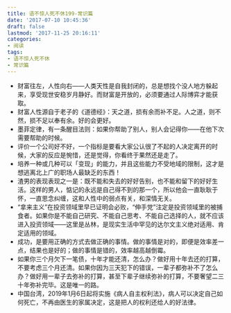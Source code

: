 ```yaml
---
title: 语不惊人死不休199-常识篇
date: '2017-07-10 10:45:36'
draft: false
lastmod: '2017-11-25 20:16:11'
categories:
- 阅读
tags:
- 语不惊人死不休
- 常识篇
---
```


- 财富往左，人性向右——人类天性是自我封闭的，总是想找个没人地方躲起来，享受现世安稳岁月静好。而财富是开放的，必须要通过人际博弈才能获取。
- 财富人性源自于老子的《道德经》：天之道，损有余而补不足。人之道，则不然，损不足以奉有余。好的会更好。
- 墨菲定律，有一条醒目法则：如果你帮助了别人，别人会记得你——在他下次需要帮助的时候。
- 评价一个公司好不好，一个指标是要看大家公认很了不起的人决定离开的时候，大家的反应是惋惜，还是觉得，你看终于果然还是走了。
- 培养一种或几种可以「变现」的能力，并且这些能力不受地域的限制，这才是想逃离北上广的职场人最缺乏的东西！
- 渣男的表现表现之一是：既不能和失去的好好告别，也不能和留下的好好生活。这样的男人，惦记的永远是自己得不到的那一个，所以他会一直耿耿于怀，一直思念纠缠，这和人性中的弱点有关，和深情无关。
-  “拿来主义”在投资领域里早已证明会必败，“伸手党”注定是投资领域里的被捕食者。如果你是不能自己研究、不能自己思考、不能自己选择的人，就不应该进入投资领域——这里是丛林，是现实生活中罕见的达尔文主义绝对适用、肯定适用的领域。
- 成功，是要用正确的方式去做正确的事情。做的事情是对的，即便是效率差一点，结果也是好的；做的事情是错的，效率越高越倒霉。
- 如果你三个月欠下一笔债，十年才能还清，怎么办？做好用十年去还的打算，不要考虑三个月还清。如果你因为三天犯下的错误，一辈子都弥补不了怎么办？做好用一辈子去弥补的打算，甚至下辈子继续弥补的打算，不要奢望二三十年弥补完毕。这是唯一的路。
- 中国台湾，2019年1月6日起将实施《病人自主权利法》，病人可以决定自己如何死亡，不再由医生的家属决定，这是把人的权利还给人的好法律。